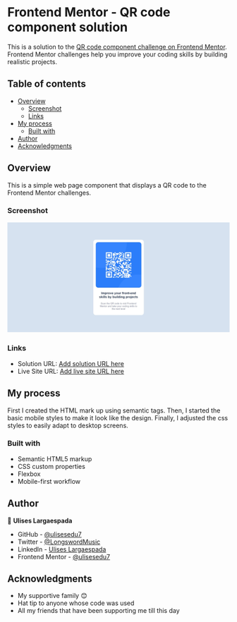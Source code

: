 # Frontend Mentor - QR code component solution

This is a solution to the [QR code component challenge on Frontend Mentor](https://www.frontendmentor.io/challenges/qr-code-component-iux_sIO_H). Frontend Mentor challenges help you improve your coding skills by building realistic projects. 

## Table of contents

- [Overview](#overview)
  - [Screenshot](#screenshot)
  - [Links](#links)
- [My process](#my-process)
  - [Built with](#built-with)
- [Author](#author)
- [Acknowledgments](#acknowledgments)

## Overview
This is a simple web page component that displays a QR code to the Frontend Mentor challenges.

### Screenshot

![](./images/web-page-screenshot.jpeg)

### Links

- Solution URL: [Add solution URL here]()
- Live Site URL: [Add live site URL here](https://ulisesedu7.github.io/qr-code-project/)

## My process
First I created the HTML mark up using semantic tags. Then, I started the basic mobile styles to make it look like the design. Finally, I adjusted the css styles to easily adapt to desktop screens.

### Built with

- Semantic HTML5 markup
- CSS custom properties
- Flexbox
- Mobile-first workflow

## Author

👤 **Ulises Largaespada**

- GitHub - [@ulisesedu7](https://github.com/ulisesedu7)
- Twitter - [@LongswordMusic](https://twitter.com/LongswordMusic)
- LinkedIn - [Ulises Largaespada](https://www.linkedin.com/in/ulises-largaespada-45570b1a4/)
- Frontend Mentor - [@ulisesedu7](https://www.frontendmentor.io/profile/ulisesedu7)

## Acknowledgments

- My supportive family 😊
- Hat tip to anyone whose code was used
- All my friends that have been supporting me till this day
